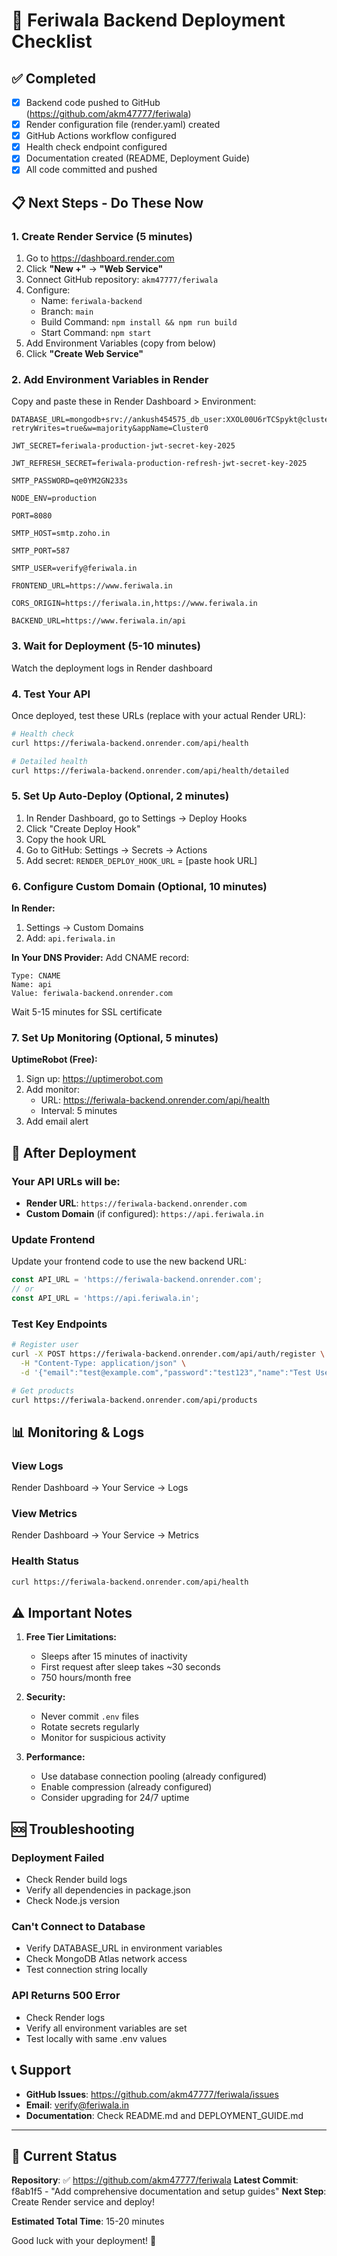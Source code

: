 # 🚀 Feriwala Backend Deployment Checklist

## ✅ Completed

- [x] Backend code pushed to GitHub (https://github.com/akm47777/feriwala)
- [x] Render configuration file (render.yaml) created
- [x] GitHub Actions workflow configured
- [x] Health check endpoint configured
- [x] Documentation created (README, Deployment Guide)
- [x] All code committed and pushed

## 📋 Next Steps - Do These Now

### 1. Create Render Service (5 minutes)
1. Go to https://dashboard.render.com
2. Click **"New +"** → **"Web Service"**
3. Connect GitHub repository: `akm47777/feriwala`
4. Configure:
   - Name: `feriwala-backend`
   - Branch: `main`
   - Build Command: `npm install && npm run build`
   - Start Command: `npm start`
5. Add Environment Variables (copy from below)
6. Click **"Create Web Service"**

### 2. Add Environment Variables in Render

Copy and paste these in Render Dashboard > Environment:

```
DATABASE_URL=mongodb+srv://ankush454575_db_user:XXOL00U6rTCSpykt@cluster0.w6ggfhy.mongodb.net/feriwala?retryWrites=true&w=majority&appName=Cluster0

JWT_SECRET=feriwala-production-jwt-secret-key-2025

JWT_REFRESH_SECRET=feriwala-production-refresh-jwt-secret-key-2025

SMTP_PASSWORD=qe0YM2GN233s

NODE_ENV=production

PORT=8080

SMTP_HOST=smtp.zoho.in

SMTP_PORT=587

SMTP_USER=verify@feriwala.in

FRONTEND_URL=https://www.feriwala.in

CORS_ORIGIN=https://feriwala.in,https://www.feriwala.in

BACKEND_URL=https://www.feriwala.in/api
```

### 3. Wait for Deployment (5-10 minutes)
Watch the deployment logs in Render dashboard

### 4. Test Your API
Once deployed, test these URLs (replace with your actual Render URL):

```bash
# Health check
curl https://feriwala-backend.onrender.com/api/health

# Detailed health
curl https://feriwala-backend.onrender.com/api/health/detailed
```

### 5. Set Up Auto-Deploy (Optional, 2 minutes)
1. In Render Dashboard, go to Settings → Deploy Hooks
2. Click "Create Deploy Hook"
3. Copy the hook URL
4. Go to GitHub: Settings → Secrets → Actions
5. Add secret: `RENDER_DEPLOY_HOOK_URL` = [paste hook URL]

### 6. Configure Custom Domain (Optional, 10 minutes)
**In Render:**
1. Settings → Custom Domains
2. Add: `api.feriwala.in`

**In Your DNS Provider:**
Add CNAME record:
```
Type: CNAME
Name: api
Value: feriwala-backend.onrender.com
```

Wait 5-15 minutes for SSL certificate

### 7. Set Up Monitoring (Optional, 5 minutes)
**UptimeRobot (Free):**
1. Sign up: https://uptimerobot.com
2. Add monitor:
   - URL: https://feriwala-backend.onrender.com/api/health
   - Interval: 5 minutes
3. Add email alert

## 🎉 After Deployment

### Your API URLs will be:
- **Render URL**: `https://feriwala-backend.onrender.com`
- **Custom Domain** (if configured): `https://api.feriwala.in`

### Update Frontend
Update your frontend code to use the new backend URL:
```javascript
const API_URL = 'https://feriwala-backend.onrender.com';
// or
const API_URL = 'https://api.feriwala.in';
```

### Test Key Endpoints
```bash
# Register user
curl -X POST https://feriwala-backend.onrender.com/api/auth/register \
  -H "Content-Type: application/json" \
  -d '{"email":"test@example.com","password":"test123","name":"Test User"}'

# Get products
curl https://feriwala-backend.onrender.com/api/products
```

## 📊 Monitoring & Logs

### View Logs
Render Dashboard → Your Service → Logs

### View Metrics
Render Dashboard → Your Service → Metrics

### Health Status
```bash
curl https://feriwala-backend.onrender.com/api/health
```

## ⚠️ Important Notes

1. **Free Tier Limitations:**
   - Sleeps after 15 minutes of inactivity
   - First request after sleep takes ~30 seconds
   - 750 hours/month free

2. **Security:**
   - Never commit `.env` files
   - Rotate secrets regularly
   - Monitor for suspicious activity

3. **Performance:**
   - Use database connection pooling (already configured)
   - Enable compression (already configured)
   - Consider upgrading for 24/7 uptime

## 🆘 Troubleshooting

### Deployment Failed
- Check Render build logs
- Verify all dependencies in package.json
- Check Node.js version

### Can't Connect to Database
- Verify DATABASE_URL in environment variables
- Check MongoDB Atlas network access
- Test connection string locally

### API Returns 500 Error
- Check Render logs
- Verify all environment variables are set
- Test locally with same .env values

## 📞 Support

- **GitHub Issues**: https://github.com/akm47777/feriwala/issues
- **Email**: verify@feriwala.in
- **Documentation**: Check README.md and DEPLOYMENT_GUIDE.md

---

## 🎯 Current Status

**Repository**: ✅ https://github.com/akm47777/feriwala
**Latest Commit**: f8ab1f5 - "Add comprehensive documentation and setup guides"
**Next Step**: Create Render service and deploy!

**Estimated Total Time**: 15-20 minutes

Good luck with your deployment! 🚀
